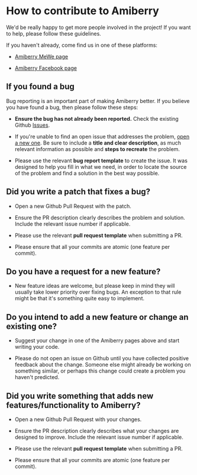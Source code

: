 # How to contribute to Amiberry

We'd be really happy to get more people involved in the project! If you want to help, please follow these guidelines.

If you haven't already, come find us in one of these platforms:

* [Amiberry MeWe page](https://mewe.com/p/amiberry)

* [Amiberry Facebook page](https://fb.me/amiberry.emulator)

## If you found a bug

Bug reporting is an important part of making Amiberry better. If you believe you have found a bug, then please follow these steps:

* **Ensure the bug has not already been reported.** Check the existing Github [Issues](https://github.com/midwan/amiberry/issues).

* If you're unable to find an open issue that addresses the problem, [open a new one](https://github.com/midwan/amiberry/issues/new). 
Be sure to include a **title and clear description**, as much relevant information as possible and **steps to recreate** the problem.

* Please use the relevant **bug report template** to create the issue. It was designed to help you fill in what we need, in order to locate
the source of the problem and find a solution in the best way possible.

## Did you write a patch that fixes a bug?

* Open a new Github Pull Request with the patch.

* Ensure the PR description clearly describes the problem and solution. Include the relevant issue number if applicable.

* Please use the relevant **pull request template** when submitting a PR.

* Please ensure that all your commits are atomic (one feature per commit).

## Do you have a request for a new feature?

* New feature ideas are welcome, but please keep in mind they will usually take lower priority over fixing bugs. An exception to that rule 
might be that it's something quite easy to implement.

## Do you intend to add a new feature or change an existing one?

* Suggest your change in one of the Amiberry pages above and start writing your code.

* Please do not open an issue on Github until you have collected positive feedback about the change. Someone else might already be working
on something similar, or perhaps this change could create a problem you haven't predicted.

## Did you write something that adds new features/functionality to Amiberry?

* Open a new Github Pull Request with your changes.

* Ensure the PR description clearly describes what your changes are designed to improve. Include the relevant issue number if applicable.

* Please use the relevant **pull request template** when submitting a PR.

* Please ensure that all your commits are atomic (one feature per commit).
